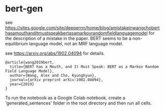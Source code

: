 # bert-gen

see https://sites.google.com/site/deepernn/home/blog/amistakeinwangchoberthasamouthanditmustspeakbertasamarkovrandomfieldlanguagemodel for the description of a mistake in the paper. BERT seems to be a non-equilibrium language model, not an MRF language model.

see https://arxiv.org/abs/1902.04094 for details.

```
@article{wang2019bert,
  title={BERT has a Mouth, and It Must Speak: BERT as a Markov Random Field Language Model},
  author={Wang, Alex and Cho, Kyunghyun},
  journal={arXiv preprint arXiv:1902.04094},
  year={2019}
}
```

To run the notebook as a Google Colab notebook, create a 'generated_sentences' folder in the root directory and then run all cells.
